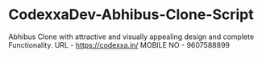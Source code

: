 # CodexxaDev-Abhibus-Clone-Script
 Abhibus Clone with attractive and visually appealing design and complete Functionality.
URL - https://codexxa.in/
MOBILE NO - 9607588899
